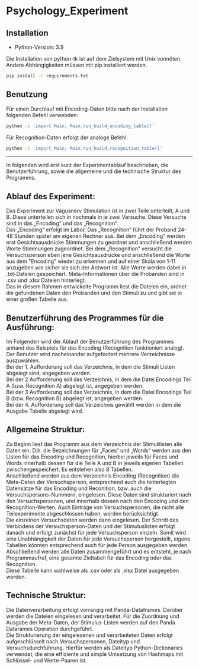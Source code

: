 # Psychology_Experiment

## Installation
* Python-Version: 3.9 

Die Installation von python-tk ist auf dem Zielsystem mit Unix vonnöten. 
Andere Abhängigkeiten müssen mit pip installiert werden.
```bash
pip install -r requirements.txt
```

## Benutzung
Für einen Durchlauf mit Encoding-Daten bitte nach der Installation folgenden Befehl verwenden:
```bash
python -c 'import Main; Main.run_build_encoding_table()'
```
Für Recognition-Daten erfolgt der analoge Befehl:
```bash
python -c 'import Main; Main.run_build_recognition_table()'
```

___
In folgenden wird erst kurz der Experimentablauf beschrieben, die Benutzerführung, sowie die allgemeine und die technische Struktur des Programms.

## Ablauf des Experiment:
Das Experiment zur Vagusnerv Stimulation ist in zwei Teile unterteilt, A und B. Diese unterteilen sich in nochmals in je zwei Versuche. Diese Versuche sind in das „Encoding“ und das „Recognition“.  
Das „Encoding“ erfolgt im Labor. Das „Recognition“ führt der Proband 24-48 Stunden später am eigenen Rechner aus.
Bei dem „Encoding“ werden erst Gesichtsausdrücke Stimmungen zu geordnet und anschließend werden Worte Stimmungen zugeordnet.
Bei dem „Recognition“ versucht die Versuchsperson eben jene Gesichtsausdrücke und anschließend die Worte aus dem "Encoding" wieder zu erkennen und auf einer Skala von 1-11 anzugeben wie sicher sie sich der Antwort ist. 
Alle Werte werden dabei in .txt-Dateien gespeichert. Meta-Informationen über die Probanden sind in  .csv und .xlsx Dateien hinterlegt.  
Das in diesem Rahmen entwickelte Programm liest die Dateien ein, ordnet die gefundenen Daten den Probanden und den Stimuli zu und gibt sie in einer großen Tabelle aus.


## Benutzerführung des Programmes für die Ausführung:
Im Folgenden wird der Ablauf der Benutzerführung des Programmes anhand des Beispiels für das Encoding (Recognition funktioniert analog).  
Der Benutzer wird nacheinander aufgefordert mehrere Verzeichnisse auszuwählen.  
Bei der 1. Aufforderung soll das Verzeichnis, in dem die Stimuli Listen abgelegt sind, angegeben werden.  
Bei der 2 Aufforderung soll das Verzeichnis, in dem die Datei Encodings Teil A (bzw. Recognition A) abgelegt ist, angegeben werden.  
Bei der 3 Aufforderung soll das Verzeichnis, in dem die Datei Encodings Teil B (bzw. Recognition B) abgelegt ist, angegeben werden.  
Bei der 4. Aufforderung soll das Verzeichnis gewählt werden in dem die Ausgabe Tabelle abgelegt wird.  


## Allgemeine Struktur:
Zu Beginn liest das Programm aus dem Verzeichnis der Stimulilisten alle Daten ein. D.h. die Bezeichnungen für „Faces“ und „Words“ werden aus den Listen für das Encoding und Recognition, hierbei jeweils für Faces und Words innerhalb dessen für die Teile A und B in jeweils eigenen Tabellen zwischengespeichert. Es entstehen also 8 Tabellen.  
Anschließend werden aus dem Verzeichnis Encoding (Recognition) die Meta-Daten der Versuchsperson, entsprechend auch die hinterlegten Datensätze für das Encoding und Reconition, bzw. auch die Versuchspersons-Nummern, eingelesen. Diese Daten sind strukturiert nach den Versuchspersonen, und innerhalb dessen nach den Encoding und den Recognition-Werten. Auch Einträge von Versuchspersonen, die nicht alle Teilexperimente abgeschlossen haben, werden berücksichtigt.  
Die einzelnen Versuchsdaten werden dann eingelesen. Der Schritt des Verbindens der Versuchsperson-Daten und der Stimuluslisten erfolgt danach und erfolgt zunächst für jede Versuchsperson einzeln. Somit wird eine Unabhängigkeit der Daten für jede Versuchsperson hergestellt, eigene Tabellen könnten entsprechend auch für jede Person ausgegeben werden. Abschließend werden alle Daten zusammengeführt und es entsteht, je nach Programmaufruf, eine gesamte Zieltabell für das Encoding oder das Recognition.  
Diese Tabelle kann wahlweise als .csv oder als .xlsx Datei ausgegeben werden.  

## Technische Struktur:
Die Datenverarbeitung erfolgt vorrangig mit Panda-Dataframes. Darüber werden die Dateien eingelesen und verarbeitet. Für die Zuordnung und Ausgabe der Meta-Daten, der Stimulus-Listen werden auf den Panda Datarames Operation durchgeführt.  
Die Strukturierung der eingelesenen und verarbeiteten Daten erfolgt aufgeschlüsselt nach Versuchspersonen, Dateityp und Versuchsdurchführung. Hierfür werden als Dateityp Python-Dictionaries verwendet, die eine effiziente und simple Umsetzung von Hashmaps mit Schlüssel- und Werte-Paaren ist.  

